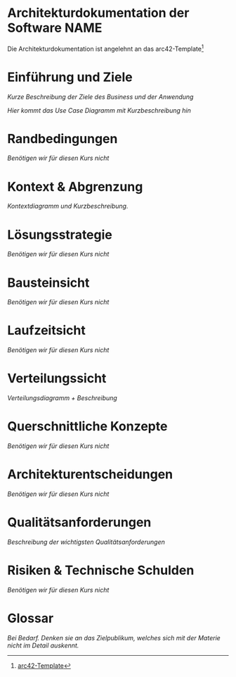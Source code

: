 # Architekturdokumentation der Software NAME

Die Architekturdokumentation ist angelehnt an das arc42-Template[^1]

# Einführung und Ziele

*Kurze Beschreibung der Ziele des Business und der Anwendung* 

*Hier kommt das Use Case Diagramm mit Kurzbeschreibung hin*

# Randbedingungen

*Benötigen wir für diesen Kurs nicht*

# Kontext & Abgrenzung

*Kontextdiagramm und Kurzbeschreibung.*

# Lösungsstrategie

*Benötigen wir für diesen Kurs nicht*

# Bausteinsicht

*Benötigen wir für diesen Kurs nicht*

# Laufzeitsicht

*Benötigen wir für diesen Kurs nicht*

# Verteilungssicht

*Verteilungsdiagramm + Beschreibung*

# Querschnittliche Konzepte

*Benötigen wir für diesen Kurs nicht*

# Architekturentscheidungen

*Benötigen wir für diesen Kurs nicht*

# Qualitätsanforderungen

*Beschreibung der wichtigsten Qualitätsanforderungen*

# Risiken & Technische Schulden

*Benötigen wir für diesen Kurs nicht*

# Glossar

*Bei Bedarf. Denken sie an das Zielpublikum, welches sich mit der Materie nicht im Detail auskennt.*

[^1]: [arc42-Template](https://www.arc42.de/overview/)
